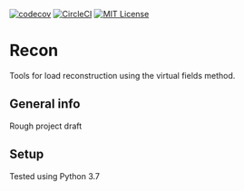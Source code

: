 
[![codecov](https://codecov.io/gh/PolymerGuy/recon/branch/master/graph/badge.svg?token=7J4EH3C399)](https://codecov.io/gh/PolymerGuy/recon)
[![CircleCI](https://circleci.com/gh/PolymerGuy/recon.svg?style=svg&circle-token=badgeToken)](https://circleci.com/gh/PolymerGuy/recon)
[![MIT License][license-shield]][license-url]


# Recon
Tools for load reconstruction using the virtual fields method.

## General info
Rough project draft

## Setup
Tested using Python 3.7



[license-shield]: https://img.shields.io/badge/license-MIT-blue.svg?style=flat-square
[license-url]: https://choosealicense.com/licenses/mit